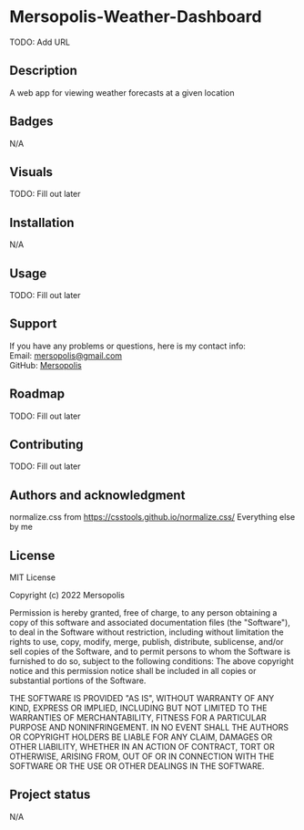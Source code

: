 # Mersopolis-Weather-Dashboard
TODO: Add URL

## Description
A web app for viewing weather forecasts at a given location

## Badges
N/A

## Visuals
TODO: Fill out later

## Installation
N/A

## Usage
TODO: Fill out later

## Support
If you have any problems or questions, here is my contact info:<br/>
Email: [mersopolis@gmail.com](mailto:mersopolis@gmail.com)<br/>
GitHub: [Mersopolis](https://github.com/Mersopolis)

## Roadmap
TODO: Fill out later

## Contributing
TODO: Fill out later

## Authors and acknowledgment
normalize.css from https://csstools.github.io/normalize.css/
Everything else by me

## License
MIT License

Copyright (c) 2022 Mersopolis

Permission is hereby granted, free of charge, to any person obtaining a copy of this software and associated documentation files (the "Software"), to deal in the Software without restriction, including without limitation the rights to use, copy, modify, merge, publish, distribute, sublicense, and/or sell copies of the Software, and to permit persons to whom the Software is furnished to do so, subject to the following conditions: The above copyright notice and this permission notice shall be included in all copies or substantial portions of the Software.

THE SOFTWARE IS PROVIDED "AS IS", WITHOUT WARRANTY OF ANY KIND, EXPRESS OR IMPLIED, INCLUDING BUT NOT LIMITED TO THE WARRANTIES OF MERCHANTABILITY, FITNESS FOR A PARTICULAR PURPOSE AND NONINFRINGEMENT. IN NO EVENT SHALL THE AUTHORS OR COPYRIGHT HOLDERS BE LIABLE FOR ANY CLAIM, DAMAGES OR OTHER LIABILITY, WHETHER IN AN ACTION OF CONTRACT, TORT OR OTHERWISE, ARISING FROM, OUT OF OR IN CONNECTION WITH THE SOFTWARE OR THE USE OR OTHER DEALINGS IN THE SOFTWARE.

## Project status
N/A